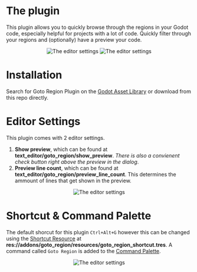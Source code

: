 # The plugin
This plugin allows you to quickly browse through the regions in your Godot code, especially helpful for projects with a lot of code. Quickly filter through your regions and (optionally) have a preview your code.
<p align="center">
  <img src="https://github.com/TheLsbt/Goto-Region-Plugin/blob/main/assets/A.png" alt="The editor settings" />
  <img src="https://github.com/TheLsbt/Goto-Region-Plugin/blob/main/assets/B.png" alt="The editor settings" />
</p>

# Installation
Search for Goto Region Plugin on the [Godot Asset Library](https://godotengine.org/asset-library/asset/3655) or download from this repo directly.

# Editor Settings
This plugin comes with 2 editor settings.
1. **Show preview**, which can be found at **text_editor/goto_region/show_preview**. *There is also a convienent check button right above the preview in the dialog*.
2. **Preview line count**, which can be found at **text_editor/goto_region/preview_line_count**. This determines the ammount of lines that get shown in the preview.
<p align="center">
  <img src="https://github.com/TheLsbt/Goto-Region-Plugin/blob/main/assets/D.png" alt="The editor settings" />
</p>

# Shortcut & Command Palette
The default shorcut for this plugin ```Ctrl+Alt+G``` however this can be changed using the [Shortcut Resource](https://docs.godotengine.org/en/stable/classes/class_shortcut.html) at **res://addons/goto_region/resources/goto_region_shortcut.tres**.
A command called ```Goto Region``` is added to the [Command Palette](https://docs.godotengine.org/en/stable/classes/class_editorcommandpalette.html#editorcommandpalette). 
<p align="center">
  <img src="https://github.com/TheLsbt/Goto-Region-Plugin/blob/main/assets/C.png" alt="The editor settings" />
</p>
